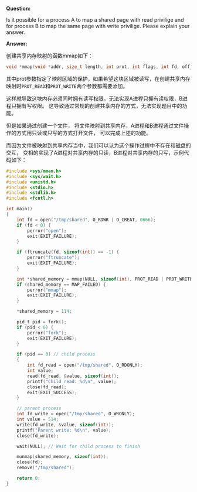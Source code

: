 **Question:**

Is it possible for a process A to map a shared page with read privilige and for process B to map the same page with write privilige. Please explain your answer.

**Answer:**

创建共享内存映射的函数mmap如下：

```c
void *mmap(void *addr, size_t length, int prot, int flags, int fd, off_t offset);
```

其中prot参数指定了映射区域的保护，如果希望这块区域被读写，在创建共享内存映射时`PROT_READ`和`PROT_WRITE`两个参数都需要添加。

这样就导致这块内存必须同时拥有读写权限，无法实现A进程只拥有读权限，B进程只拥有写权限。
这导致通过常规的创建共享内存的方式，无法实现题目中的功能。

但是如果通过创建一个文件，
将文件映射到共享内存，A进程和B进程通过文件操作的方式用只读或只写的方式打开文件，
可以完成上述的功能。

而因为文件被映射到共享内存当中，我们可以认为这个操作过程中不存在和磁盘的交互，
变相的实现了A进程对共享内存的只读，B进程对共享内存的只写，示例代码如下：

```c
#include <sys/mman.h>
#include <sys/wait.h>
#include <unistd.h>
#include <stdio.h>
#include <stdlib.h>
#include <fcntl.h>

int main()
{
    int fd = open("/tmp/shared", O_RDWR | O_CREAT, 0666);
    if (fd < 0) {
        perror("open");
        exit(EXIT_FAILURE);
    }

    if (ftruncate(fd, sizeof(int)) == -1) {
        perror("ftruncate");
        exit(EXIT_FAILURE);
    }

    int *shared_memory = mmap(NULL, sizeof(int), PROT_READ | PROT_WRITE, MAP_SHARED, fd, 0);
    if (shared_memory == MAP_FAILED) {
        perror("mmap");
        exit(EXIT_FAILURE);
    }

    *shared_memory = 114;

    pid_t pid = fork();
    if (pid < 0) {
        perror("fork");
        exit(EXIT_FAILURE);
    }

    if (pid == 0) // child process
    {
        int fd_read = open("/tmp/shared", O_RDONLY);
        int value;
        read(fd_read, &value, sizeof(int));
        printf("Child read: %d\n", value);
        close(fd_read);
        exit(EXIT_SUCCESS);
    }

    // parent process
    int fd_write = open("/tmp/shared", O_WRONLY);
    int value = 514;
    write(fd_write, &value, sizeof(int));
    printf("Parent write: %d\n", value);
    close(fd_write);

    wait(NULL); // Wait for child process to finish

    munmap(shared_memory, sizeof(int));
    close(fd);
    remove("/tmp/shared");

    return 0;
}
```
